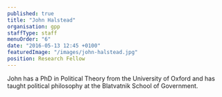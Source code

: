 ```yaml
---
published: true
title: "John Halstead"
organisation: gpp
staffType: staff
menuOrder: "6"
date: "2016-05-13 12:45 +0100"
featuredImage: "/images/john-halstead.jpg"
position: Research Fellow
---
```

John has a PhD in Political Theory from the University of Oxford and has taught political philosophy at the Blatvatnik School of Government.
